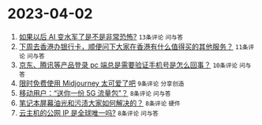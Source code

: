 # 2023-04-02

1. [如果以后 AI 变水军了是不是非常恐怖?](https://www.v2ex.com/t/929113) `13条评论` `问与答`
1. [下周去香港办银行卡，顺便问下大家在香港有什么值得买的其他服务？](https://www.v2ex.com/t/929115) `11条评论` `问与答`
1. [京东、腾讯等产品登录 pc 端总是需要验证手机号是怎么回事？](https://www.v2ex.com/t/929108) `10条评论` `问与答`
1. [限时免费使用 Midjourney 太可爱了吧](https://www.v2ex.com/t/929104) `9条评论` `分享创造`
1. [移动用户：“送你一份 5G 流量包”？](https://www.v2ex.com/t/929118) `8条评论` `问与答`
1. [笔记本屏幕油光和污渍大家如何解决的？](https://www.v2ex.com/t/929117) `8条评论` `硬件`
1. [云主机的公网 IP 是全球唯一吗?](https://www.v2ex.com/t/929112) `8条评论` `问与答`
